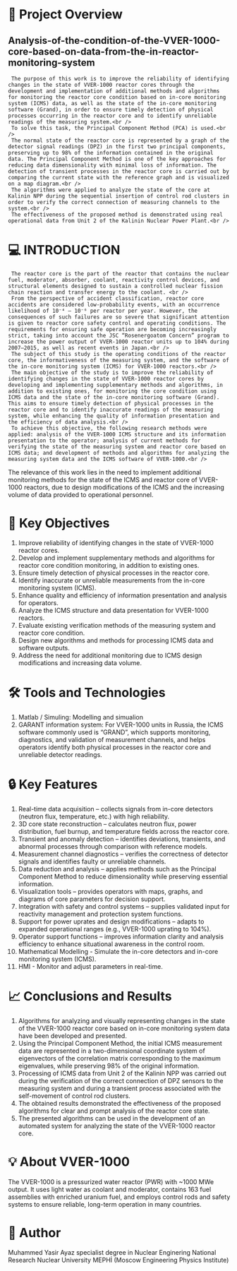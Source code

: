  # 📌 Project Overview
## Analysis-of-the-condition-of-the-VVER-1000-core-based-on-data-from-the-in-reactor-monitoring-system <br />
     The purpose of this work is to improve the reliability of identifying changes in the state of VVER-1000 reactor cores through the development and implementation of additional methods and algorithms for monitoring the reactor core condition based on in-core monitoring system (ICMS) data, as well as the state of the in-core monitoring software (Grand), in order to ensure timely detection of physical processes occurring in the reactor core and to identify unreliable readings of the measuring system.<br />
     To solve this task, the Principal Component Method (PCA) is used.<br />
     The normal state of the reactor core is represented by a graph of the detector signal readings (DPZ) in the first two principal components, preserving up to 98% of the information contained in the original data. The Principal Component Method is one of the key approaches for reducing data dimensionality with minimal loss of information. The detection of transient processes in the reactor core is carried out by comparing the current state with the reference graph and is visualized on a map diagram.<br />
     The algorithms were applied to analyze the state of the core at Kalinin NPP during the sequential insertion of control rod clusters in order to verify the correct connection of measuring channels to the system.<br />
     The effectiveness of the proposed method is demonstrated using real operational data from Unit 2 of the Kalinin Nuclear Power Plant.<br />

 # 💻 INTRODUCTION
     The reactor core is the part of the reactor that contains the nuclear fuel, moderator, absorber, coolant, reactivity control devices, and structural elements designed to sustain a controlled nuclear fission chain reaction and transfer energy to the coolant. <br />
     From the perspective of accident classification, reactor core accidents are considered low-probability events, with an occurrence likelihood of 10⁻⁴ – 10⁻⁶ per reactor per year. However, the consequences of such failures are so severe that significant attention is given to reactor core safety control and operating conditions. The requirements for ensuring safe operation are becoming increasingly strict, taking into account the JSC “Rosenergoatom Concern” program to increase the power output of VVER-1000 reactor units up to 104% during 2007–2015, as well as recent events in Japan.<br />
     The subject of this study is the operating conditions of the reactor core, the informativeness of the measuring system, and the software of the in-core monitoring system (ICMS) for VVER-1000 reactors.<br />
     The main objective of the study is to improve the reliability of identifying changes in the state of VVER-1000 reactor cores by developing and implementing supplementary methods and algorithms, in addition to existing ones, for monitoring the core condition using ICMS data and the state of the in-core monitoring software (Grand). This aims to ensure timely detection of physical processes in the reactor core and to identify inaccurate readings of the measuring system, while enhancing the quality of information presentation and the efficiency of data analysis.<br />
     To achieve this objective, the following research methods were applied: analysis of the VVER-1000 ICMS structure and its information presentation to the operator; analysis of current methods for verifying the state of the measuring system and reactor core based on ICMS data; and development of methods and algorithms for analyzing the measuring system data and the ICMS software of VVER-1000.<br />
The relevance of this work lies in the need to implement additional monitoring methods for the state of the ICMS and reactor core of VVER-1000 reactors, due to design modifications of the ICMS and the increasing volume of data provided to operational personnel.<br />

 # 🎯 Key Objectives
1. Improve reliability of identifying changes in the state of VVER-1000 reactor cores.<br />
2. Develop and implement supplementary methods and algorithms for reactor core condition monitoring, in addition to existing ones.<br />
3. Ensure timely detection of physical processes in the reactor core.<br />
4. Identify inaccurate or unreliable measurements from the in-core monitoring system (ICMS).<br />
5. Enhance quality and efficiency of information presentation and analysis for operators.<br />
6. Analyze the ICMS structure and data presentation for VVER-1000 reactors.<br />
7. Evaluate existing verification methods of the measuring system and reactor core condition.<br />
8. Design new algorithms and methods for processing ICMS data and software outputs.<br />
9. Address the need for additional monitoring due to ICMS design modifications and increasing data volume.<br />

 # 🛠️ Tools and Technologies
1. Matlab / Simuling: Modelling and simualion<br />
2. GARANT information system: For VVER-1000 units in Russia, the ICMS software commonly used is “GRAND”, which supports monitoring, diagnostics, and validation of measurement channels, and helps operators identify both physical processes in the reactor core and unreliable detector readings.<br />

 # 🔒 Key Features
1. Real-time data acquisition – collects signals from in-core detectors (neutron flux, temperature, etc.) with high reliability.<br />
2. 3D core state reconstruction – calculates neutron flux, power distribution, fuel burnup, and temperature fields across the reactor core.<br />
3. Transient and anomaly detection – identifies deviations, transients, and abnormal processes through comparison with reference models.<br />
4. Measurement channel diagnostics – verifies the correctness of detector signals and identifies faulty or unreliable channels.<br />
5. Data reduction and analysis – applies methods such as the Principal Component Method to reduce dimensionality while preserving essential information.<br />
6. Visualization tools – provides operators with maps, graphs, and diagrams of core parameters for decision support.<br />
7. Integration with safety and control systems – supplies validated input for reactivity management and protection system functions.<br />
8. Support for power uprates and design modifications – adapts to expanded operational ranges (e.g., VVER-1000 uprating to 104%).<br />
9. Operator support functions – improves information clarity and analysis efficiency to enhance situational awareness in the control room.<br />
10. Mathematical Modelling - Simulate the in-core detectors and in-core monitoring system (ICMS).<br />
11. HMI - Monitor and adjust parameters in real-time.<br />

 # 📈 Conclusions and Results
1. Algorithms for analyzing and visually representing changes in the state of the VVER-1000 reactor core based on in-core monitoring system data have been developed and presented.<br />
2. Using the Principal Component Method, the initial ICMS measurement data are represented in a two-dimensional coordinate system of eigenvectors of the correlation matrix corresponding to the maximum eigenvalues, while preserving 98% of the original information.<br />
3. Processing of ICMS data from Unit 2 of the Kalinin NPP was carried out during the verification of the correct connection of DPZ sensors to the measuring system and during a transient process associated with the self-movement of control rod clusters.<br />
4. The obtained results demonstrated the effectiveness of the proposed algorithms for clear and prompt analysis of the reactor core state.<br />
5. The presented algorithms can be used in the development of an automated system for analyzing the state of the VVER-1000 reactor core.<br />

 # 💡 About VVER-1000
The VVER-1000 is a pressurized water reactor (PWR) with ~1000 MWe output. It uses light water as coolant and moderator, contains 163 fuel assemblies with enriched uranium fuel, and employs control rods and safety systems to ensure reliable, long-term operation in many countries.<br />

 # 👥 Author 
Muhammed Yasir Ayaz specialist degree in Nuclear Enginering National Research Nuclear University MEPHİ (Moscow Engineering Physics Institute)<br />

